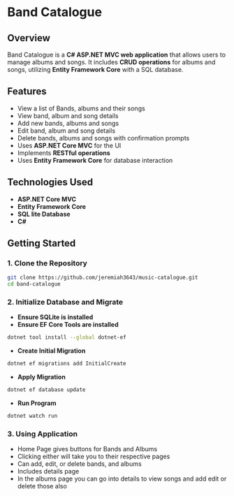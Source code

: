 # Band Catalogue

## Overview
Band Catalogue is a **C# ASP.NET MVC web application** that allows users to manage albums and songs. It includes **CRUD operations** for albums and songs, utilizing **Entity Framework Core** with a SQL database.

## Features
- View a list of Bands, albums and their songs
- View band, album and song details
- Add new bands, albums and songs
- Edit band, album and song details
- Delete bands, albums and songs with confirmation prompts
- Uses **ASP.NET Core MVC** for the UI
- Implements **RESTful operations**
- Uses **Entity Framework Core** for database interaction

## Technologies Used
- **ASP.NET Core MVC**
- **Entity Framework Core**
- **SQL lite Database**
- **C#**

## Getting Started

### 1. Clone the Repository
```sh
git clone https://github.com/jeremiah3643/music-catalogue.git
cd band-catalogue
```

### 2. Initialize Database and Migrate
- **Ensure SQLite is installed**
- **Ensure EF Core Tools are installed**
```sh
dotnet tool install --global dotnet-ef
```
- **Create Initial Migration**
```sh
dotnet ef migrations add InitialCreate
```
- **Apply Migration**
```sh
dotnet ef database update
```
- **Run Program**
```sh
dotnet watch run
```

### 3. Using Application
- Home Page gives buttons for Bands and Albums
- Clicking either will take you to their respective pages
- Can add, edit, or delete bands, and albums
- Includes details page
- In the albums page you can go into details to view songs and add edit or delete those also
